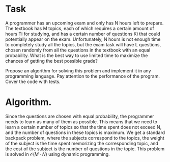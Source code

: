# Task

A programmer has an upcoming exam and only has N hours left to prepare. The textbook has M topics, each of which requires a certain amount of hours Ti for studying, and has a certain number of questions Ki that could potentially appear on the exam. Unfortunately, N hours is not enough time to completely study all the topics, but the exam task will have L questions, chosen randomly from all the questions in the textbook with an equal probability. What is the best way to use limited time to maximize the chances of getting the best possible grade?

Propose an algorithm for solving this problem and implement it in any programming language. Pay attention to the performance of the program. Cover the code with tests.


# Algorithm.
Since the questions are chosen with equal probability, the programmer needs to learn as many of them as possible. This means that we need to learn a certain number of topics so that the time spent does not exceed N, and the number of questions in these topics is maximum. 
We get a standard backpack problem, where the subjects correspond to the topics, the weight of the subject is the time spent memorizing the corresponding topic, and the cost of the subject is the number of questions in the topic.
This problem is solved in $\mathcal{O}(M \cdot N)$ using dynamic programming.
